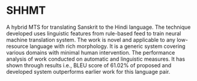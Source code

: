 # SHHMT
A hybrid MTS for translating Sanskrit to the Hindi language. The technique developed uses linguistic features from rule-based feed to train neural machine translation system. The work is novel and applicable to any low-resource language with rich morphology. It is a generic system covering various domains with minimal human intervention. The performance analysis of work conducted on automatic and linguistic measures. It has shown through results i.e., BLEU score of 61.02% of proposed and developed system outperforms earlier work for this language pair.
